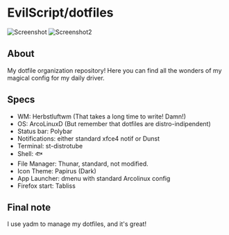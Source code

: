 # EvilScript/dotfiles

![Screenshot](https://i.imgur.com/OFk5558.png)
![Screenshot2](https://i.imgur.com/dYtceq2.png)

## About
My dotfile organization repository! Here you can find all the wonders of my magical config for my daily driver.

## Specs
- WM: Herbstluftwm (That takes a long time to write! Damn!)
- OS: ArcoLinuxD (But remember that dotfiles are distro-indipendent)
- Status bar: Polybar
- Notifications: either standard xfce4 notif or Dunst
- Terminal: st-distrotube
- Shell: 🐟
- File Manager: Thunar, standard, not modified.
- Icon Theme: Papirus (Dark)
- App Launcher: dmenu with standard Arcolinux config
- Firefox start: Tabliss

## Final note
I use yadm to manage my dotfiles, and it's great!